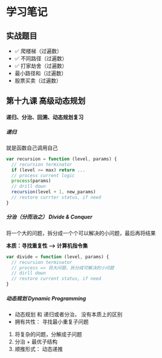 # 学习笔记

## 实战题目
* ✅  爬楼梯（过遍数）
* ✅  不同路径（过遍数）
* ✅  打家劫舍（过遍数）
* 最小路径和（过遍数）
* 股票买卖（过遍数）


## 第十九课 高级动态规划

#### 递归、分治、回溯、动态规划复习
##### 递归
就是函数自己调用自己

```javascript
var recursion = function (level, params) {
  // recursion terminator
  if (level >= max) return ...
  // process current logic
  process(params)
  // drill down 
  recursion(level + 1, new_params)
  // restore currter status, if need
}
```

##### 分治（分而治之） Divide & Conquer
将一个大的问题，拆分成一个个可以解决的小问题，最后再将结果

**本质：寻找重复性 —> 计算机指令集**

```javascript
var divide = function (level, params) {
  // recursion terminator
  // process => 将大问题，拆分成可解决的小问题
  // dirll down
  // restore current status, if need
}
```

##### 动态规划  Dynamic Programming
* 动态规划 和 递归或者分治， 没有本质上的区别
* 拥有共性： 寻找最小重复子问题

1. 将复杂的问题，分解成子问题
2. 分治 + 最优子结构
3. 顺推形式： 动态递推

